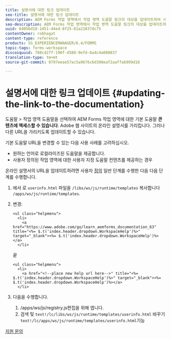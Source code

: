 ```yaml
---
title: 설명서에 대한 링크 업데이트
seo-title: 설명서에 대한 링크 업데이트
description: AEM Forms 작업 영역에서 작업 영역 도움말 링크의 대상을 업데이트하여 사용자 지정 문서 링크를 가리키는 방법.
seo-description: AEM Forms 작업 영역에서 작업 영역 도움말 링크의 대상을 업데이트하여 사용자 지정 문서 링크를 가리키는 방법.
uuid: 64056d10-1451-44ed-8f25-81a21037dc75
contentOwner: robhagat
content-type: reference
products: SG_EXPERIENCEMANAGER/6.4/FORMS
topic-tags: forms-workspace
discoiquuid: 788c427f-190f-4580-9efd-6a4c4a008837
translation-type: tm+mt
source-git-commit: 0797eeae57ac5a9676c6d308eaf2aaffab999d18

---
```



# 설명서에 대한 링크 업데이트 {#updating-the-link-to-the-documentation}

도움말 > 작업 영역 도움말을 선택하여 AEM Forms 작업 영역에 대한 기본 도움말 **콘텐츠에 액세스할 수 있습니다**. Adobe 웹 사이트의 온라인 설명서를 가리킵니다. 그러나 다른 URL을 가리키도록 업데이트할 수 있습니다.

기본 도움말 URL을 변경할 수 있는 다음 사용 사례를 고려하십시오.

* 원하는 언어로 로컬라이즈된 도움말을 제공합니다.
* 사용자 정의된 작업 영역에 대한 사용자 지정 도움말 컨텐츠를 제공하는 경우

온라인 설명서의 URL을 업데이트하려면 사용자 [정의](/help/forms/using/generic-steps-html-workspace-customization.md) 일반 단계를 수행한 다음 다음 단계를 수행합니다.

1. 에서 로 `userinfo.html` 파일을 `/libs/ws/js/runtime/templates` 복사합니다 `/apps/ws/js/runtime/templates`.
1. 변경:

   ```
   <ul class="helpmenu">
     <li>            
       <a href="https://www.adobe.com/go/learn_aemforms_documentation_63" title="<%= $.t('index.header.dropdown.WorkspaceHelp')%>" target="_blank"><%= $.t('index.header.dropdown.WorkspaceHelp')%></a>
     </li>
   ```

   끝

   ```
   <ul class="helpmenu">
     <li>            
       <a href="<!--place new help url here-->" title="<%= $.t('index.header.dropdown.WorkspaceHelp')%>" target="_blank"><%= $.t('index.header.dropdown.WorkspaceHelp')%></a>
     </li>
   ```

1. 다음을 수행합니다.

   1. /apps/ws/js/registry.js편집을 위해 엽니다.
   1. 검색 및 `text!/lc/libs/ws/js/runtime/templates/userinfo.html` 바꾸기 `text!/lc/apps/ws/js/runtime/templates/userinfo.html`기능

[지원 문의](https://www.adobe.com/account/sign-in.supportportal.html)
